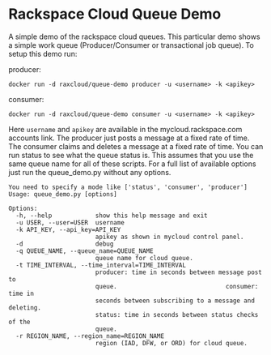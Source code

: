 Rackspace Cloud Queue Demo
===================

A simple demo of the rackspace cloud queues. This particular demo shows a simple work queue (Producer/Consumer or transactional job queue). To setup this demo run:

producer:

    docker run -d raxcloud/queue-demo producer -u <username> -k <apikey>


consumer:

    docker run -d raxcloud/queue-demo consumer -u <username> -k <apikey>


Here `username` and `apikey` are available in the mycloud.rackspace.com accounts link. The producer just posts a message at a fixed rate of time. The consumer claims and deletes a message at a fixed rate of time. You can run status to see what the queue status is. This assumes that you use the same queue name for all of these scripts. For a full list of available options just run the queue_demo.py without any options.

```
You need to specify a mode like ['status', 'consumer', 'producer']
Usage: queue_demo.py [options]

Options:
  -h, --help            show this help message and exit
  -u USER, --user=USER  username
  -k API_KEY, --api_key=API_KEY
                        apikey as shown in mycloud control panel.
  -d                    debug
  -q QUEUE_NAME, --queue_name=QUEUE_NAME
                        queue name for cloud queue.
  -t TIME_INTERVAL, --time_interval=TIME_INTERVAL
                        producer: time in seconds between message post to
                        queue.                              consumer: time in
                        seconds between subscribing to a message and deleting.
                        status: time in seconds between status checks of the
                        queue.
  -r REGION_NAME, --region_name=REGION_NAME
                        region (IAD, DFW, or ORD) for cloud queue.
```
